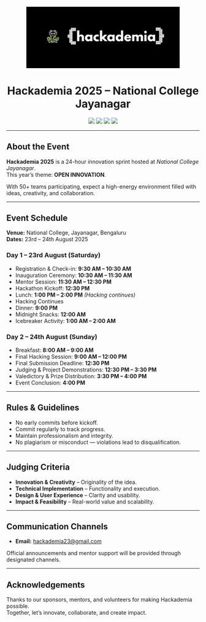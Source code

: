 <p align="center">
  <img src="https://github.com/NCJ-Hackademia/Assets/blob/main/HACK%20x%20Algo.png?raw=true" alt="Hackademia Logo" width="400"/>
</p>

<h1 align="center">Hackademia 2025 – National College Jayanagar</h1>

<p align="center">
  <img src="https://img.shields.io/badge/Countdown-5%20Days%20to%20Go-ff69b4?style=for-the-badge"/>
  <img src="https://img.shields.io/badge/Teams-50+-blue?style=for-the-badge"/>
  <img src="https://img.shields.io/badge/Duration-24%20Hours-purple?style=for-the-badge"/>
  <img src="https://img.shields.io/badge/Location-NCJayanagar-green?style=for-the-badge"/>
</p>


---

## About the Event  

**Hackademia 2025** is a 24-hour innovation sprint hosted at *National College Jayanagar*.  
This year’s theme: **OPEN INNOVATION**.  

With 50+ teams participating, expect a high-energy environment filled with ideas, creativity, and collaboration.  

---

## Event Schedule  

**Venue:** National College, Jayanagar, Bengaluru  
**Dates:** 23rd – 24th August 2025  

### Day 1 – 23rd August (Saturday)  
- Registration & Check-in: **9:30 AM – 10:30 AM**  
- Inauguration Ceremony: **10:30 AM – 11:30 AM**  
- Mentor Session: **11:30 AM – 12:30 PM**  
- Hackathon Kickoff: **12:30 PM**  
- Lunch: **1:00 PM – 2:00 PM** *(Hacking continues)*  
- Hacking Continues  
- Dinner: **9:00 PM**  
- Midnight Snacks: **12:00 AM**  
- Icebreaker Activity: **1:00 AM – 2:00 AM**  

### Day 2 – 24th August (Sunday)  
- Breakfast: **8:00 AM – 9:00 AM**  
- Final Hacking Session: **9:00 AM – 12:00 PM**  
- Final Submission Deadline: **12:30 PM**  
- Judging & Project Demonstrations: **12:30 PM – 3:30 PM**  
- Valedictory & Prize Distribution: **3:30 PM – 4:00 PM**  
- Event Conclusion: **4:00 PM**  

---

## Rules & Guidelines  

- No early commits before kickoff.  
- Commit regularly to track progress.  
- Maintain professionalism and integrity.  
- No plagiarism or misconduct — violations lead to disqualification.  

---

## Judging Criteria  

- **Innovation & Creativity** – Originality of the idea.  
- **Technical Implementation** – Functionality and execution.  
- **Design & User Experience** – Clarity and usability.  
- **Impact & Feasibility** – Real-world value and scalability.  

---

## Communication Channels  

- **Email:** hackademia23@gmail.com  

Official announcements and mentor support will be provided through designated channels.  

---

## Acknowledgements  

Thanks to our sponsors, mentors, and volunteers for making Hackademia possible.  
Together, let’s innovate, collaborate, and create impact.  
